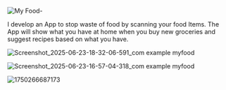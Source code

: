 ![My Food-](https://github.com/user-attachments/assets/c8f4263e-f87e-4397-a65b-2e308439d1a0)


I develop an App to stop waste of food by scanning your food Items. The App will show what you have at home when you buy new groceries and suggest recipes based on what you have.

![Screenshot_2025-06-23-18-32-06-591_com example myfood](https://github.com/user-attachments/assets/37c78080-3a7b-4e03-84bf-b8cfe86a483e)

![Screenshot_2025-06-23-16-57-04-318_com example myfood](https://github.com/user-attachments/assets/2afebc02-8488-4fda-abb6-55dfc5b4d276)

![1750266687173](https://github.com/user-attachments/assets/6968d0f8-aed5-4a35-b1e9-5414c1ae4da8)
